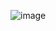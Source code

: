 ![image](https://user-images.githubusercontent.com/100886885/204717083-4424a53b-10e6-499d-854b-b951def25a28.png)
